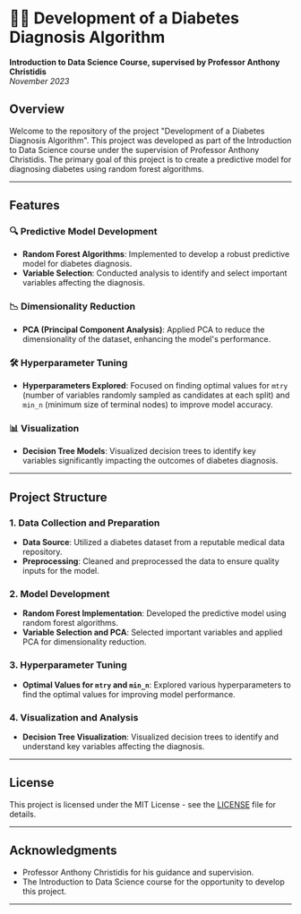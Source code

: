 # 🧑‍⚕️ Development of a Diabetes Diagnosis Algorithm

**Introduction to Data Science Course, supervised by Professor Anthony Christidis**  
*November 2023*

## Overview

Welcome to the repository of the project "Development of a Diabetes Diagnosis Algorithm". This project was developed as part of the Introduction to Data Science course under the supervision of Professor Anthony Christidis. The primary goal of this project is to create a predictive model for diagnosing diabetes using random forest algorithms.

---
 
## Features

### 🔍 Predictive Model Development

- **Random Forest Algorithms**: Implemented to develop a robust predictive model for diabetes diagnosis.
- **Variable Selection**: Conducted analysis to identify and select important variables affecting the diagnosis.

### 📉 Dimensionality Reduction

- **PCA (Principal Component Analysis)**: Applied PCA to reduce the dimensionality of the dataset, enhancing the model's performance.

### 🛠 Hyperparameter Tuning

- **Hyperparameters Explored**: Focused on finding optimal values for `mtry` (number of variables randomly sampled as candidates at each split) and `min_n` (minimum size of terminal nodes) to improve model accuracy.

### 📊 Visualization

- **Decision Tree Models**: Visualized decision trees to identify key variables significantly impacting the outcomes of diabetes diagnosis.

---

## Project Structure

### 1. Data Collection and Preparation

- **Data Source**: Utilized a diabetes dataset from a reputable medical data repository.
- **Preprocessing**: Cleaned and preprocessed the data to ensure quality inputs for the model.

### 2. Model Development

- **Random Forest Implementation**: Developed the predictive model using random forest algorithms.
- **Variable Selection and PCA**: Selected important variables and applied PCA for dimensionality reduction.

### 3. Hyperparameter Tuning

- **Optimal Values for `mtry` and `min_n`**: Explored various hyperparameters to find the optimal values for improving model performance.

### 4. Visualization and Analysis

- **Decision Tree Visualization**: Visualized decision trees to identify and understand key variables affecting the diagnosis.

---

## License

This project is licensed under the MIT License - see the [LICENSE](LICENSE) file for details.

---

## Acknowledgments

- Professor Anthony Christidis for his guidance and supervision.
- The Introduction to Data Science course for the opportunity to develop this project.

---
